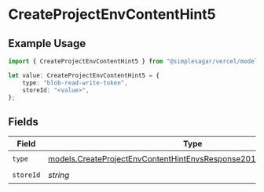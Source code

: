 # CreateProjectEnvContentHint5

## Example Usage

```typescript
import { CreateProjectEnvContentHint5 } from "@simplesagar/vercel/models/createprojectenvop.js";

let value: CreateProjectEnvContentHint5 = {
    type: "blob-read-write-token",
    storeId: "<value>",
};
```

## Fields

| Field                                                                                                                                              | Type                                                                                                                                               | Required                                                                                                                                           | Description                                                                                                                                        |
| -------------------------------------------------------------------------------------------------------------------------------------------------- | -------------------------------------------------------------------------------------------------------------------------------------------------- | -------------------------------------------------------------------------------------------------------------------------------------------------- | -------------------------------------------------------------------------------------------------------------------------------------------------- |
| `type`                                                                                                                                             | [models.CreateProjectEnvContentHintEnvsResponse201ApplicationJSONType](../models/createprojectenvcontenthintenvsresponse201applicationjsontype.md) | :heavy_check_mark:                                                                                                                                 | N/A                                                                                                                                                |
| `storeId`                                                                                                                                          | *string*                                                                                                                                           | :heavy_check_mark:                                                                                                                                 | N/A                                                                                                                                                |